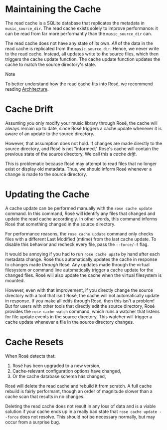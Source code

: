 # Maintaining the Cache

The read cache is a SQLite database that replicates the metadata in
`music_source_dir`. The read cache exists solely to improve performance: it can
be read from far more performantly than the `music_source_dir` can.

The read cache does not have any state of its own. _All_ of the data in the read
cache is replicated from the `music_source_dir`. Hence, we never write to the
read cache. Instead, all updates write to the source files, which then triggers
the cache update function. The cache update function updates the cache to match
the source directory's state.

> [!NOTE]
> To better understand how the read cache fits into Rosé, we recommend reading
> [Architecture](./ARCHITECTURE.md).

# Cache Drift

Assuming you only modify your music library through Rosé, the cache will always
remain up to date, since Rosé triggers a cache update whenever it is aware of
an update to the source directory.

However, that assumption does not hold. If changes are made directly to the
source directory, and Rosé is not "informed," Rosé's cache will contain the
previous state of the source directory. We call this a _cache drift_.

This is problematic because Rosé may attempt to read files that no longer exist
or display old metadata. Thus, we should inform Rosé whenever a change is made
to the source directory.

# Updating the Cache

A cache update can be performed manually with the `rose cache update` command.
In this command, Rosé will identify any files that changed and update the read
cache accordingly. In other words, this command informs Rosé that something
changed in the source directory.

For performance reasons, the `rose cache update` command only checks files with
a different Last Modified (mtime) from the last cache update. To disable this
behavior and recheck every file, pass the `--force/-f` flag.

It would be annoying if you had to run `rose cache upate` by hand after each
metadata change. Rosé thus automatically updates the cache in response to
changes made _through_ Rosé. Any updates made through the virtual filesystem or
command line automatically trigger a cache update for the changed files. Rosé
will also update the cache when the virtual filesystem is mounted.

However, even with that improvement, if you directly change the source
directory with a tool that isn't Rosé, the cache will not automatically update
in response. If you make all edits through Rosé, then this isn't a problem! But
for users with other tools that directly edit the source directory, Rosé
provides the `rose cache watch` command, which runs a watcher that listens for
file update events in the source directory. This watcher will trigger a cache
update whenever a file in the source directory changes.

# Cache Resets

When Rosé detects that:

1. Rosé has been upgraded to a new version,
2. Cache-relevant configuration options have changed,
3. Or the cache database schema has changed,

Rosé will delete the read cache and rebuild it from scratch. A full cache
rebuild is fairly performant, though an order of magnitude slower than a cache
scan that results in no changes.

Deleting the read cache does not result in any loss of data and is a viable
solution if your cache ends up in a really bad state that `rose cache update
--force` does not resolve. This should not be necessary normally, but may occur
from a surprise bug.
